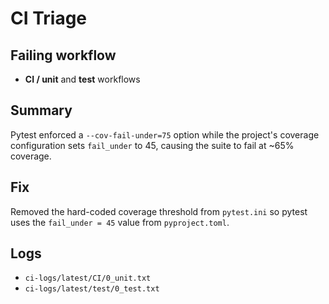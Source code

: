 # CI Triage

## Failing workflow
- **CI / unit** and **test** workflows

## Summary
Pytest enforced a `--cov-fail-under=75` option while the project's coverage configuration sets `fail_under` to 45, causing the suite to fail at ~65% coverage.

## Fix
Removed the hard-coded coverage threshold from `pytest.ini` so pytest uses the `fail_under = 45` value from `pyproject.toml`.

## Logs
- `ci-logs/latest/CI/0_unit.txt`
- `ci-logs/latest/test/0_test.txt`
